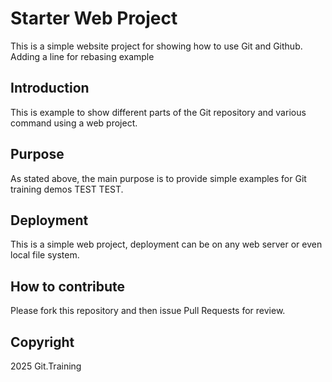 # Starter Web Project

This is a simple website project for showing how to use Git and Github. Adding a line for rebasing example

## Introduction

This is example to show different parts of the Git repository and various command using a web project.

## Purpose

As stated above, the main purpose is to provide simple examples for Git training demos TEST TEST.

## Deployment

This is a simple web project, deployment can be on any web server or even local file system. 

## How to contribute

Please fork this repository and then issue Pull Requests for review.
## Copyright

2025 Git.Training
